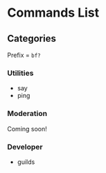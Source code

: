 # Commands List

## Categories

Prefix = `bf?`

### Utilities

* say
* ping

### Moderation

Coming soon!

### Developer

* guilds

